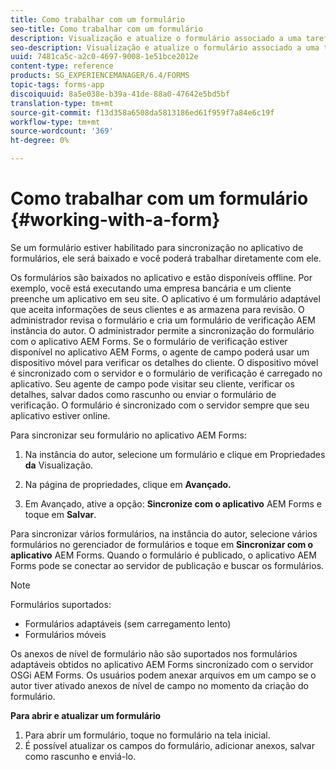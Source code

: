 ```yaml
---
title: Como trabalhar com um formulário
seo-title: Como trabalhar com um formulário
description: Visualização e atualize o formulário associado a uma tarefa ou ponto de partida no aplicativo AEM Forms
seo-description: Visualização e atualize o formulário associado a uma tarefa ou ponto de partida no aplicativo AEM Forms
uuid: 7481ca5c-a2c0-4697-9008-1e51bce2012e
content-type: reference
products: SG_EXPERIENCEMANAGER/6.4/FORMS
topic-tags: forms-app
discoiquuid: 8a5e038e-b39a-41de-88a0-47642e5bd5bf
translation-type: tm+mt
source-git-commit: f13d358a6508da5813186ed61f959f7a84e6c19f
workflow-type: tm+mt
source-wordcount: '369'
ht-degree: 0%

---
```



# Como trabalhar com um formulário {#working-with-a-form}

Se um formulário estiver habilitado para sincronização no aplicativo de formulários, ele será baixado e você poderá trabalhar diretamente com ele.

Os formulários são baixados no aplicativo e estão disponíveis offline. Por exemplo, você está executando uma empresa bancária e um cliente preenche um aplicativo em seu site. O aplicativo é um formulário adaptável que aceita informações de seus clientes e as armazena para revisão. O administrador revisa o formulário e cria um formulário de verificação AEM instância do autor. O administrador permite a sincronização do formulário com o aplicativo AEM Forms. Se o formulário de verificação estiver disponível no aplicativo AEM Forms, o agente de campo poderá usar um dispositivo móvel para verificar os detalhes do cliente. O dispositivo móvel é sincronizado com o servidor e o formulário de verificação é carregado no aplicativo. Seu agente de campo pode visitar seu cliente, verificar os detalhes, salvar dados como rascunho ou enviar o formulário de verificação. O formulário é sincronizado com o servidor sempre que seu aplicativo estiver online.

Para sincronizar seu formulário no aplicativo AEM Forms:

1. Na instância do autor, selecione um formulário e clique em Propriedades **da** Visualização.

1. Na página de propriedades, clique em **Avançado.**
1. Em Avançado, ative a opção: **Sincronize com o aplicativo** AEM Forms e toque em **Salvar**.

Para sincronizar vários formulários, na instância do autor, selecione vários formulários no gerenciador de formulários e toque em **Sincronizar com o aplicativo** AEM Forms. Quando o formulário é publicado, o aplicativo AEM Forms pode se conectar ao servidor de publicação e buscar os formulários.

>[!NOTE]
>
>Formulários suportados:
>
>* Formulários adaptáveis (sem carregamento lento)
>* Formulários móveis

>
>
Os anexos de nível de formulário não são suportados nos formulários adaptáveis obtidos no aplicativo AEM Forms sincronizado com o servidor OSGi AEM Forms. Os usuários podem anexar arquivos em um campo se o autor tiver ativado anexos de nível de campo no momento da criação do formulário.

**Para abrir e atualizar um formulário**

1. Para abrir um formulário, toque no formulário na tela inicial.
1. É possível atualizar os campos do formulário, adicionar anexos, salvar como rascunho e enviá-lo.
